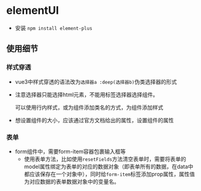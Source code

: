# elementUI



* 安装 `npm install element-plus`



## 使用细节

### 样式穿透

* vue3中样式穿透的语法改为`选择器a :deep(选择器b)`伪类选择器的形式

* 注意选择器只能选择html元素，不能用标签选择器选择组件。

  可以使用行内样式，或为组件添加类名的方式，为组件添加样式

* 想设置组件的大小，应该通过官方文档给出的属性，设置组件的属性



### 表单

* form组件中，需要form-item容器包裹输入框等
  * 使用表单方法，比如使用` resetFields `方法清空表单时，需要将表单的model属性绑定为表单的对应的数据对象（即表单所有的数据，在data中都应该保存在一个对象中），同时给`form-item`标签添加prop属性，属性值为对应数据的表单数据对象中的变量名。